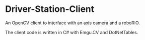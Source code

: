 # Driver-Station-Client
An OpenCV client to interface with an axis camera and a roboRIO.

The client code is written in C# with Emgu.CV and DotNetTables.
